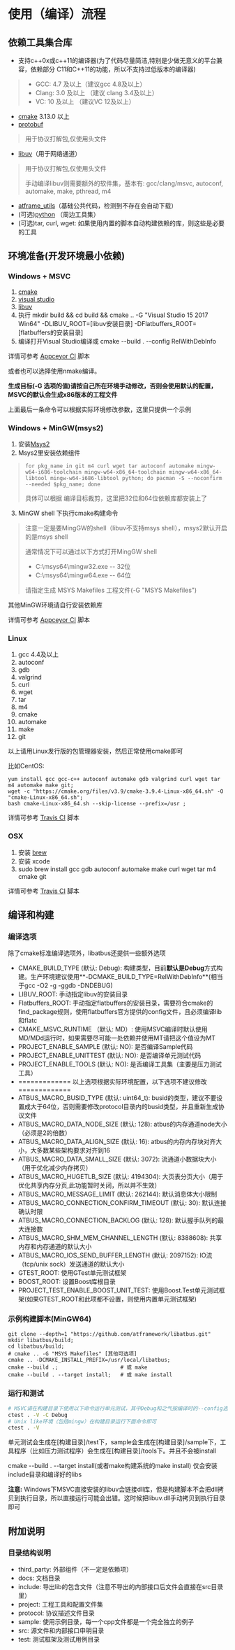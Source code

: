 使用（编译）流程
======

依赖工具集合库
------

+ 支持c++0x或c++11的编译器(为了代码尽量简洁,特别是少做无意义的平台兼容，依赖部分 C11和C++11的功能，所以不支持过低版本的编译器)

> + GCC: 4.7 及以上（建议gcc 4.8及以上）
> + Clang: 3.0 及以上 （建议 clang 3.4及以上）
> + VC: 10 及以上 （建议VC 12及以上）

+ [cmake](https://cmake.org/download/) 3.13.0 以上
+ [protobuf](https://github.com/protocolbuffers/protobuf)

> 用于协议打解包,仅使用头文件

+ [libuv](http://libuv.org/)（用于网络通道）

> 用于协议打解包,仅使用头文件
>
> 手动编译libuv则需要额外的软件集，基本有: gcc/clang/msvc, autoconf, automake, make, pthread, m4

+ [atframe_utils](https://github.com/atframework/atframe_utils)（基础公共代码，检测到不存在会自动下载）
+ (可选)[python](http://python.org/) （周边工具集）
+ (可选)tar, curl, wget: 如果使用内置的脚本自动构建依赖的库，则这些是必要的工具

环境准备(开发环境最小依赖)
------
### Windows + MSVC
1. [cmake](https://cmake.org/download/)
2. [visual studio](https://www.visualstudio.com)
3. [libuv](http://dist.libuv.org/dist)
4. 执行 mkdir build && cd build && cmake .. -G "Visual Studio 15 2017 Win64" -DLIBUV_ROOT=[libuv安装目录] -DFlatbuffers_ROOT=[flatbuffers的安装目录]
5. 编译打开Visual Studio编译或 cmake --build . --config RelWithDebInfo

详情可参考 [Appceyor CI](../appveyor.yml) 脚本

或者也可以选择使用nmake编译。

**生成目标(-G 选项的值)请按自己所在环境手动修改，否则会使用默认的配置，MSVC的默认会生成x86版本的工程文件**

上面最后一条命令可以根据实际环境修改参数，这里只提供一个示例

### Windows + MinGW(msys2)
1. 安装[Msys2](http://msys2.github.io/)
2. Msys2里安装依赖组件
> ```
> for pkg_name in git m4 curl wget tar autoconf automake mingw-w64-i686-toolchain mingw-w64-x86_64-toolchain mingw-w64-x86_64-libtool mingw-w64-i686-libtool python; do pacman -S --noconfirm --needed $pkg_name; done
> ```
> 具体可以根据 编译目标裁剪，这里把32位和64位依赖库都安装上了

3. MinGW shell 下执行cmake构建命令
> 注意一定是要MingGW的shell（libuv不支持msys shell），msys2默认开启的是msys shell
> 
> 通常情况下可以通过以下方式打开MingGW shell
> + C:\msys64\mingw32.exe   -- 32位
> + C:\msys64\mingw64.exe   -- 64位
> 
> 请指定生成 MSYS Makefiles 工程文件(-G "MSYS Makefiles")

其他MinGW环境请自行安装依赖库

详情可参考 [Appceyor CI](../appveyor.yml) 脚本

### Linux
1. gcc 4.4及以上
2. autoconf
3. gdb
4. valgrind
5. curl
6. wget
7. tar
8. m4
9. cmake
10. automake
11. make
12. git

以上请用Linux发行版的包管理器安装，然后正常使用cmake即可

比如CentOS:
```
yum install gcc gcc-c++ autoconf automake gdb valgrind curl wget tar m4 automake make git;
wget -c "https://cmake.org/files/v3.9/cmake-3.9.4-Linux-x86_64.sh" -O "cmake-Linux-x86_64.sh";
bash cmake-Linux-x86_64.sh --skip-license --prefix=/usr ;
```

详情可参考 [Travis CI](../.travis.yml) 脚本

### OSX

1. 安装 [brew](http://brew.sh/)
2. 安装 xcode
3. sudo brew install gcc gdb autoconf automake make curl wget tar m4 cmake git

详情可参考 [Travis CI](../.travis.yml) 脚本

编译和构建
------

### 编译选项

除了cmake标准编译选项外，libatbus还提供一些额外选项

+ CMAKE_BUILD_TYPE (默认: Debug): 构建类型，目前**默认是Debug**方式构建。生产环境建议使用**-DCMAKE_BUILD_TYPE=RelWithDebInfo**(相当于gcc -O2 -g -ggdb -DNDEBUG)
+ LIBUV_ROOT: 手动指定libuv的安装目录
+ Flatbuffers_ROOT: 手动指定flatbuffers的安装目录，需要符合cmake的find_package规则，使用flatbuffers官方提供的config文件，且必须编译lib和flatc
+ CMAKE_MSVC_RUNTIME （默认: MD）: 使用MSVC编译时默认使用MD/MDd运行时，如果需要尽可能一处依赖并使用MT请把这个值设为MT
+ PROJECT_ENABLE_SAMPLE (默认: NO): 是否编译Sample代码
+ PROJECT_ENABLE_UNITTEST (默认: NO): 是否编译单元测试代码
+ PROJECT_ENABLE_TOOLS (默认: NO): 是否编译工具集（主要是压力测试工具）
+ ============= 以上选项根据实际环境配置，以下选项不建议修改 =============
+ ATBUS_MACRO_BUSID_TYPE (默认: uint64_t): busid的类型，建议不要设置成大于64位，否则需要修改protocol目录内的busid类型，并且重新生成协议文件
+ ATBUS_MACRO_DATA_NODE_SIZE (默认: 128): atbus的内存通道node大小（必须是2的倍数）
+ ATBUS_MACRO_DATA_ALIGN_SIZE (默认: 16): atbus的内存内存块对齐大小，大多数某些架构要求对齐到16
+ ATBUS_MACRO_DATA_SMALL_SIZE (默认: 3072): 流通道小数据块大小（用于优化减少内存拷贝）
+ ATBUS_MACRO_HUGETLB_SIZE (默认: 4194304): 大页表分页大小（用于优化共享内存分页,此功能暂时关闭，所以并不生效）
+ ATBUS_MACRO_MESSAGE_LIMIT (默认: 262144): 默认消息体大小限制
+ ATBUS_MACRO_CONNECTION_CONFIRM_TIMEOUT (默认: 30): 默认连接确认时限
+ ATBUS_MACRO_CONNECTION_BACKLOG (默认: 128): 默认握手队列的最大连接数
+ ATBUS_MACRO_SHM_MEM_CHANNEL_LENGTH (默认: 8388608): 共享内存和内存通道的默认大小
+ ATBUS_MACRO_IOS_SEND_BUFFER_LENGTH (默认: 2097152): IO流（tcp/unix sock）发送通道的默认大小
+ GTEST_ROOT: 使用GTest单元测试框架
+ BOOST_ROOT: 设置Boost库根目录
+ PROJECT_TEST_ENABLE_BOOST_UNIT_TEST: 使用Boost.Test单元测试框架(如果GTEST_ROOT和此项都不设置，则使用内置单元测试框架)


### 示例构建脚本(MinGW64)
```
git clone --depth=1 "https://github.com/atframework/libatbus.git"
mkdir libatbus/build;
cd libatbus/build;
# cmake .. -G "MSYS Makefiles" [其他可选项]
cmake .. -DCMAKE_INSTALL_PREFIX=/usr/local/libatbus;
cmake --build .;                    # 或 make
cmake --build . --target install;   # 或 make install
```

### 运行和测试

```bash
# MSVC请在构建目录下使用以下命令运行单元测试，其中Debug和之气按编译时的--config选项内容保持一致
ctest . -V -C Debug
# Unix like环境（包括mingw）在构建目录运行下面命令即可
ctest . -V
```

单元测试会生成在[构建目录]/test下，sample会生成在[构建目录]/sample下，工具程序（比如压力测试程序）会生成在[构建目录]/tools下。并且不会被install

cmake --build . --target install(或者make构建系统的make install) 仅会安装include目录和编译好的libs

**注意:** Windows下MSVC直接安装的libuv会链接dll库，但是构建脚本不会把dll拷贝到执行目录，所以直接运行可能会出错。这时候把libuv.dll手动拷贝到执行目录即可 

附加说明
------

### 目录结构说明

+ third_party: 外部组件（不一定是依赖项）
+ docs: 文档目录
+ include: 导出lib的包含文件（注意不导出的内部接口后文件会直接在src目录里）
+ project: 工程工具和配置文件集
+ protocol: 协议描述文件目录
+ sample: 使用示例目录，每一个cpp文件都是一个完全独立的例子
+ src: 源文件和内部接口申明目录
+ test: 测试框架及测试用例目录
